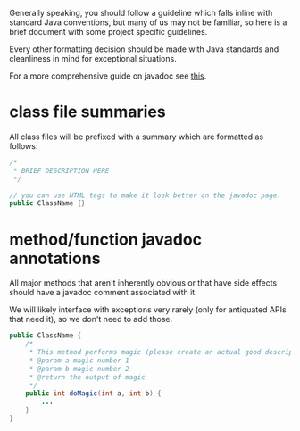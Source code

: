 
Generally speaking, you should follow a guideline which falls inline with standard Java conventions, but many of us may not be familiar, so here is a brief document with some project specific guidelines.

Every other formatting decision should be made with Java standards and cleanliness in mind for exceptional situations.

For a more comprehensive guide on javadoc see [this](https://www.oracle.com/technical-resources/articles/java/javadoc-tool.html).

# class file summaries
All class files will be prefixed with a summary which are formatted as follows:

```Java
/*
 * BRIEF DESCRIPTION HERE
 */

// you can use HTML tags to make it look better on the javadoc page.
public ClassName {}
```

# method/function javadoc annotations

All major methods that aren't inherently obvious or that have side effects should have a javadoc comment associated with it.

We will likely interface with exceptions very rarely (only for antiquated APIs that need it), so we don't need to add those.

```Java
public ClassName {
    /*
     * This method performs magic (please create an actual good description)
     * @param a magic number 1
     * @param b magic number 2
     * @return the output of magic
     */
    public int doMagic(int a, int b) {
        ...
    }
}
```
